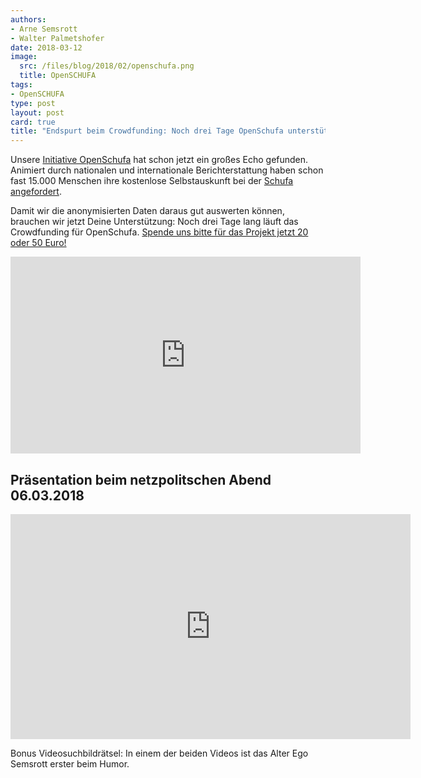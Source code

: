 ```yaml
---
authors: 
- Arne Semsrott
- Walter Palmetshofer
date: 2018-03-12
image:
  src: /files/blog/2018/02/openschufa.png
  title: OpenSCHUFA
tags:
- OpenSCHUFA
type: post
layout: post
card: true
title: "Endspurt beim Crowdfunding: Noch drei Tage OpenSchufa unterstützen!" 
---
```


Unsere [Initiative OpenSchufa](https://okfn.de/blog/2018/02/openschufa/) hat schon jetzt ein großes Echo gefunden. Animiert durch nationalen und internationale Berichterstattung haben schon fast 15.000 Menschen ihre kostenlose Selbstauskunft bei der [Schufa angefordert](https://selbstauskunft.net/schufa).

Damit wir die anonymisierten Daten daraus gut auswerten können, brauchen wir jetzt Deine Unterstützung: Noch drei Tage lang läuft das Crowdfunding für OpenSchufa. [Spende uns bitte für das Projekt jetzt 20 oder 50 Euro!](https://www.startnext.com/openschufa)

<iframe width="560" height="315" src="https://www.youtube-nocookie.com/embed/HBsD8BdXSCY?rel=0" frameborder="0" allow="autoplay; encrypted-media" allowfullscreen></iframe>

## Präsentation beim netzpolitschen Abend 06.03.2018
<iframe width="640" height="360" src="https://www.youtube.com/embed/OdDPK2EVITc?start=80" frameborder="0" allow="autoplay; encrypted-media" allowfullscreen></iframe>

Bonus Videosuchbildrätsel: In einem der beiden Videos ist das Alter Ego Semsrott erster beim Humor.
